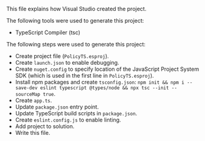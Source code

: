 This file explains how Visual Studio created the project.

The following tools were used to generate this project:
- TypeScript Compiler (tsc)

The following steps were used to generate this project:
- Create project file (`PolicyTS.esproj`).
- Create `launch.json` to enable debugging.
- Create `nuget.config` to specify location of the JavaScript Project System SDK (which is used in the first line in `PolicyTS.esproj`).
- Install npm packages and create `tsconfig.json`: `npm init && npm i --save-dev eslint typescript @types/node && npx tsc --init --sourceMap true`.
- Create `app.ts`.
- Update `package.json` entry point.
- Update TypeScript build scripts in `package.json`.
- Create `eslint.config.js` to enable linting.
- Add project to solution.
- Write this file.
